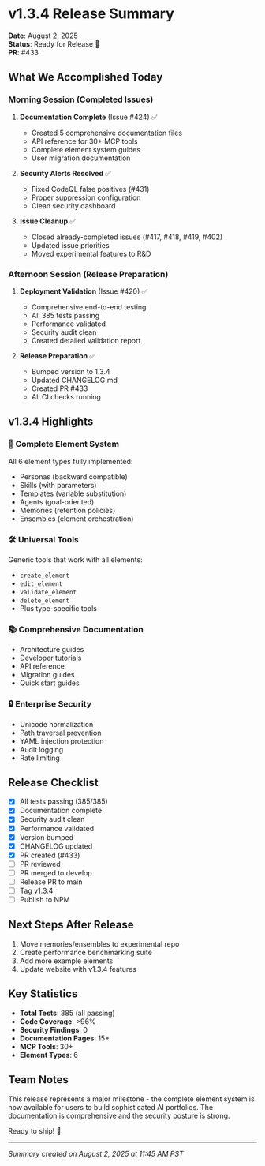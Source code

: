 # v1.3.4 Release Summary

**Date**: August 2, 2025  
**Status**: Ready for Release 🎉  
**PR**: #433  

## What We Accomplished Today

### Morning Session (Completed Issues)
1. **Documentation Complete** (Issue #424) ✅
   - Created 5 comprehensive documentation files
   - API reference for 30+ MCP tools
   - Complete element system guides
   - User migration documentation

2. **Security Alerts Resolved** ✅
   - Fixed CodeQL false positives (#431)
   - Proper suppression configuration
   - Clean security dashboard

3. **Issue Cleanup** ✅
   - Closed already-completed issues (#417, #418, #419, #402)
   - Updated issue priorities
   - Moved experimental features to R&D

### Afternoon Session (Release Preparation)
1. **Deployment Validation** (Issue #420) ✅
   - Comprehensive end-to-end testing
   - All 385 tests passing
   - Performance validated
   - Security audit clean
   - Created detailed validation report

2. **Release Preparation** ✅
   - Bumped version to 1.3.4
   - Updated CHANGELOG.md
   - Created PR #433
   - All CI checks running

## v1.3.4 Highlights

### 🎯 Complete Element System
All 6 element types fully implemented:
- Personas (backward compatible)
- Skills (with parameters)
- Templates (variable substitution)
- Agents (goal-oriented)
- Memories (retention policies)
- Ensembles (element orchestration)

### 🛠️ Universal Tools
Generic tools that work with all elements:
- `create_element`
- `edit_element`
- `validate_element`
- `delete_element`
- Plus type-specific tools

### 📚 Comprehensive Documentation
- Architecture guides
- Developer tutorials
- API reference
- Migration guides
- Quick start guides

### 🔒 Enterprise Security
- Unicode normalization
- Path traversal prevention
- YAML injection protection
- Audit logging
- Rate limiting

## Release Checklist
- [x] All tests passing (385/385)
- [x] Documentation complete
- [x] Security audit clean
- [x] Performance validated
- [x] Version bumped
- [x] CHANGELOG updated
- [x] PR created (#433)
- [ ] PR reviewed
- [ ] PR merged to develop
- [ ] Release PR to main
- [ ] Tag v1.3.4
- [ ] Publish to NPM

## Next Steps After Release
1. Move memories/ensembles to experimental repo
2. Create performance benchmarking suite
3. Add more example elements
4. Update website with v1.3.4 features

## Key Statistics
- **Total Tests**: 385 (all passing)
- **Code Coverage**: >96%
- **Security Findings**: 0
- **Documentation Pages**: 15+
- **MCP Tools**: 30+
- **Element Types**: 6

## Team Notes
This release represents a major milestone - the complete element system is now available for users to build sophisticated AI portfolios. The documentation is comprehensive and the security posture is strong.

Ready to ship! 🚀

---

*Summary created on August 2, 2025 at 11:45 AM PST*